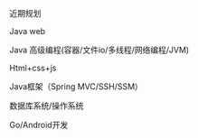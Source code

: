 近期规划

Java web

Java 高级编程(容器/文件io/多线程/网络编程/JVM)

Html+css+js

Java框架（Spring MVC/SSH/SSM）

数据库系统/操作系统

Go/Android开发